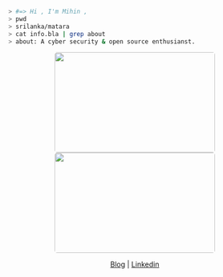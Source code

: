 
````bash
> #=> Hi , I'm Mihin , 
> pwd 
> srilanka/matara
> cat info.bla | grep about
> about: A cyber security & open source enthusianst.
````
<p align="center">
  <img src = "https://media4.giphy.com/media/hq7O4BvUNmjLicWaST/giphy.gif?cid=ecf05e47pxsc80ubn0smax3q06ty9yb6z1l4bznk61o1gyf1&rid=giphy.gif&ct=g" width = "320" height = "200" style="border-radius:5px;"/>
  <img src = "https://64.media.tumblr.com/47c9dde2331871beccc2316fdfa33545/tumblr_pcfffgw4FD1whahvko1_500.gif" width = "320" height = "200" style = "border-radius:5px"/>
    <!-- a href="https://github.com/anuraghazra/github-readme-stats"><img alt="mihinN's Top Languages" src="https://denvercoder1-github-readme-stats.vercel.app/api/top-langs/?username=mihinN&langs_count=20&layout=compact&theme=react&hide_border=true&bg_color=000000&title_color=F85D7F&icon_color=F8D866&hide=Jupyter%20Notebook,Roff" height="192px"/></a -->
  <br/>
</p>
  <p align="center">
    <a href="https://mihinn.github.io/blog">Blog</a> |
    <a href="https://linkedin.com/in/mihin-nimnaka">Linkedin</a>
    </p>
  <!-- profile stats  -->












